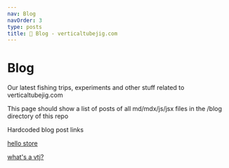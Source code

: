 ```yaml
---
nav: Blog
navOrder: 3
type: posts
title: 📰 Blog - verticaltubejig.com
---
```

# Blog

Our latest fishing trips, experiments and other stuff related to verticaltubejig.com

This page should show a list of posts of all md/mdx/js/jsx files in the /blog directory of this repo

Hardcoded blog post links

[hello store](/blog/hello-store)

[what's a vtj?](/blog/whats-a-vtj)